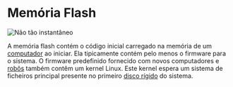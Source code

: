 # Memória Flash
![Não tão instantâneo](item:oc2:flash_memory)

A memória flash contém o código inicial carregado na memória de um [computador](../block/computer.md) ao iniciar. Ela tipicamente contém pelo menos o firmware para o sistema. O firmware predefinido fornecido com novos computadores e [robôs](robot.md) também contêm um kernel Linux. Este kernel espera um sistema de ficheiros principal presente no primeiro [disco rígido](hard_drive.md) do sistema.
